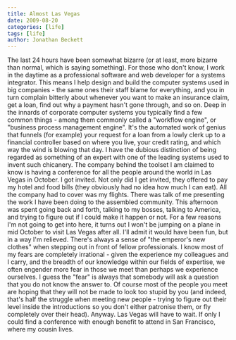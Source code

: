 ```yaml
---
title: Almost Las Vegas
date: 2009-08-20
categories: [life]
tags: [life]
author: Jonathan Beckett
---
```


The last 24 hours have been somewhat bizarre (or at least, more bizarre than normal, which is saying something). For those who don't know, I work in the daytime as a professional software and web developer for a systems integrator. This means I help design and build the computer systems used in big companies - the same ones their staff blame for everything, and you in turn complain bitterly about whenever you want to make an insurance claim, get a loan, find out why a payment hasn't gone through, and so on. Deep in the innards of corporate computer systems you typically find a few common things - among them commonly called a "workflow engine", or "business process management engine". It's the automated work of genius that funnels (for example) your request for a loan from a lowly clerk up to a financial controller based on where you live, your credit rating, and which way the wind is blowing that day. I have the dubious distinction of being regarded as something of an expert with one of the leading systems used to invent such chicanery. The company behind the toolset I am claimed to know is having a conference for all the people around the world in Las Vegas in October. I got invited. Not only did I get invited, they offered to pay my hotel and food bills (they obviously had no idea how much I can eat). All the company had to cover was my flights. There was talk of me presenting the work I have been doing to the assembled community. This afternoon was spent going back and forth, talking to my bosses, talking to America, and trying to figure out if I could make it happen or not. For a few reasons I'm not going to get into here, it turns out I won't be jumping on a plane in mid October to visit Las Vegas after all. I'll admit it would have been fun, but in a way I'm relieved. There's always a sense of "the emperor's new clothes" when stepping out in front of fellow professionals. I know most of my fears are completely irrational - given the experience my colleagues and I carry, and the breadth of our knowledge within our fields of expertise, we often engender more fear in those we meet than perhaps we experience ourselves. I guess the "fear" is always that somebody will ask a question that you do not know the answer to. Of course most of the people you meet are hoping that they will not be made to look too stupid by you (and indeed, that's half the struggle when meeting new people - trying to figure out their level inside the introductions so you don't either patronise them, or fly completely over their head). Anyway. Las Vegas will have to wait. If only I could find a conference with enough benefit to attend in San Francisco, where my cousin lives.